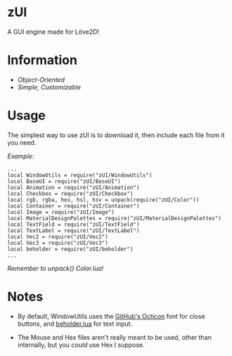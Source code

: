 # zUI

A GUI engine made for Löve2D!

# Information
* *Object-Oriented*
* *Simple, Customizable*

# Usage
The simplest way to use zUI is to download it, then include each file from it you need.

*Example:*

    ...
    local WindowUtils = require("zUI/WindowUtils")
    local BaseUI = require("zUI/BaseUI")
    local Animation = require("zUI/Animation")
    local Checkbox = require("zUI/Checkbox")
    local rgb, rgba, hex, hsl, hsv = unpack(require("zUI/Color"))
    local Container = require("zUI/Container")
    local Image = require("zUI/Image")
    local MaterialDesignPalettes = require("zUI/MaterialDesignPalettes")
    local TextField = require("zUI/TextField")
    local TextLabel = require("zUI/TextLabel")
    local Vec2 = require("zUI/Vec2")
    local Vec3 = require("zUI/Vec3")
    local beholder = require("zUI/beholder")
    ...

*Remember to unpack() Color.lua!*

# Notes

* By default, WindowUtils uses the [GitHub's Octicon](https://octicons.github.com/) font for close buttons, and [beholder.lua](https://github.com/kikito/beholder.lua) for text input.

* The Mouse and Hex files aren't really meant to be used, other than internally, but you *could* use Hex I suppose.